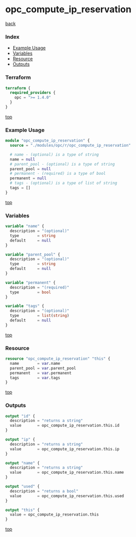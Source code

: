 # opc_compute_ip_reservation

[back](../opc.md)

### Index

- [Example Usage](#example-usage)
- [Variables](#variables)
- [Resource](#resource)
- [Outputs](#outputs)

### Terraform

```terraform
terraform {
  required_providers {
    opc = ">= 1.4.0"
  }
}
```

[top](#index)

### Example Usage

```terraform
module "opc_compute_ip_reservation" {
  source = "./modules/opc/r/opc_compute_ip_reservation"

  # name - (optional) is a type of string
  name = null
  # parent_pool - (optional) is a type of string
  parent_pool = null
  # permanent - (required) is a type of bool
  permanent = null
  # tags - (optional) is a type of list of string
  tags = []
}
```

[top](#index)

### Variables

```terraform
variable "name" {
  description = "(optional)"
  type        = string
  default     = null
}

variable "parent_pool" {
  description = "(optional)"
  type        = string
  default     = null
}

variable "permanent" {
  description = "(required)"
  type        = bool
}

variable "tags" {
  description = "(optional)"
  type        = list(string)
  default     = null
}
```

[top](#index)

### Resource

```terraform
resource "opc_compute_ip_reservation" "this" {
  name        = var.name
  parent_pool = var.parent_pool
  permanent   = var.permanent
  tags        = var.tags
}
```

[top](#index)

### Outputs

```terraform
output "id" {
  description = "returns a string"
  value       = opc_compute_ip_reservation.this.id
}

output "ip" {
  description = "returns a string"
  value       = opc_compute_ip_reservation.this.ip
}

output "name" {
  description = "returns a string"
  value       = opc_compute_ip_reservation.this.name
}

output "used" {
  description = "returns a bool"
  value       = opc_compute_ip_reservation.this.used
}

output "this" {
  value = opc_compute_ip_reservation.this
}
```

[top](#index)